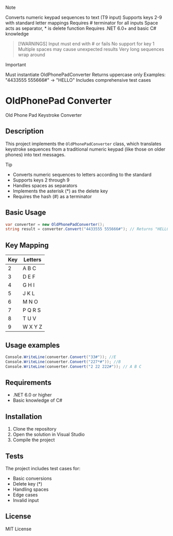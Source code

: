 >[!NOTE]

Converts numeric keypad sequences to text (T9 input)
Supports keys 2-9 with standard letter mappings
Requires # terminator for all inputs
Space acts as separator, * is delete function
Requires .NET 6.0+ and basic C# knowledge

>[!WARNINGS]
Input must end with # or fails
No support for key 1
Multiple spaces may cause unexpected results
Very long sequences wrap around

>[!IMPORTANT]
Must instantiate OldPhonePadConverter
Returns uppercase only
Examples: "4433555 555666#" → "HELLO"
Includes comprehensive test cases

# OldPhonePad Converter

Old Phone Pad Keystroke Converter

## Description

This project implements the `OldPhonePadConverter` class, which translates keystroke sequences from a traditional numeric keypad (like those on older phones) into text messages.

>[!TIP]

- Converts numeric sequences to letters according to the standard
- Supports keys 2 through 9
- Handles spaces as separators
- Implements the asterisk (*) as the delete key
- Requires the hash (#) as a terminator

## Basic Usage

``` csharp
var converter = new OldPhonePadConverter();
string result = converter.Convert("4433555 555666#"); // Returns "HELLO"
```

## Key Mapping

| Key | Letters |
|-------|---------|
| 2 | A B C |
| 3 | D E F |
| 4 | G H I |
| 5 | J K L |
| 6 | M N O |
| 7 | P Q R S |
| 8 | T U V |
| 9 | W X Y Z |

## Usage examples

```csharp
Console.WriteLine(converter.Convert("33#")); //E
Console.WriteLine(converter.Convert("227*#")); //B
Console.WriteLine(converter.Convert("2 22 222#")); // A B C
```

## Requirements

- .NET 6.0 or higher
- Basic knowledge of C#

## Installation

1. Clone the repository
2. Open the solution in Visual Studio
3. Compile the project

## Tests

The project includes test cases for:
- Basic conversions
- Delete key (*)
- Handling spaces
- Edge cases
- Invalid input

## License

MIT License
